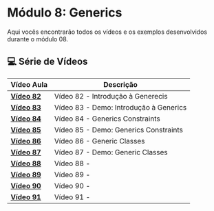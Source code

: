 # Módulo 8: Generics

Aqui vocês encontrarão todos os vídeos e os exemplos desenvolvidos durante o módulo 08.

## 💻 Série de Vídeos

| Vídeo Aula                                   | Descrição                              |
| -------------------------------------------- | -------------------------------------- |
| **[Vídeo 82](https://youtu.be/YES6DVWDrP8)** | Vídeo 82 - Introdução à Generecis      |
| **[Vídeo 83](https://youtu.be/3M33BurmTkI)** | Vídeo 83 - Demo: Introdução à Generics |
| **[Vídeo 84](https://youtu.be/_aBEBpE633Y)** | Vídeo 84 - Generics Constraints        |
| **[Vídeo 85](https://youtu.be/pyEMVwE-vSI)** | Vídeo 85 - Demo: Generics Constraints  |
| **[Vídeo 86](https://youtu.be/qmjuwfIfB-I)** | Vídeo 86 - Generic Classes             |
| **[Vídeo 87](https://youtu.be/MyrmU5sAh8Y)** | Vídeo 87 - Demo: Generic Classes       |
| **[Vídeo 88]()**                             | Vídeo 88 -                             |
| **[Vídeo 89]()**                             | Vídeo 89 -                             |
| **[Vídeo 90]()**                             | Vídeo 90 -                             |
| **[Vídeo 91]()**                             | Vídeo 91 -                             |